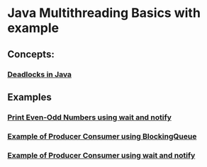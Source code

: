 # Java Multithreading Basics with example #
## Concepts:
### [Deadlocks in Java](src/main/java/com/example/multithreading/Deadlock.md) ###

## Examples
### [Print Even-Odd Numbers using wait and notify](src/main/java/com/example/multithreading/EvenOddNumbersUsingWaitNotify.java)
### [Example of Producer Consumer using BlockingQueue](src/main/java/com/example/multithreading/ProducerConsumerBlockingQueue.java)
### [Example of Producer Consumer using wait and notify](src/main/java/com/example/multithreading/ProducerConsumerWaitAndNotify.java)

